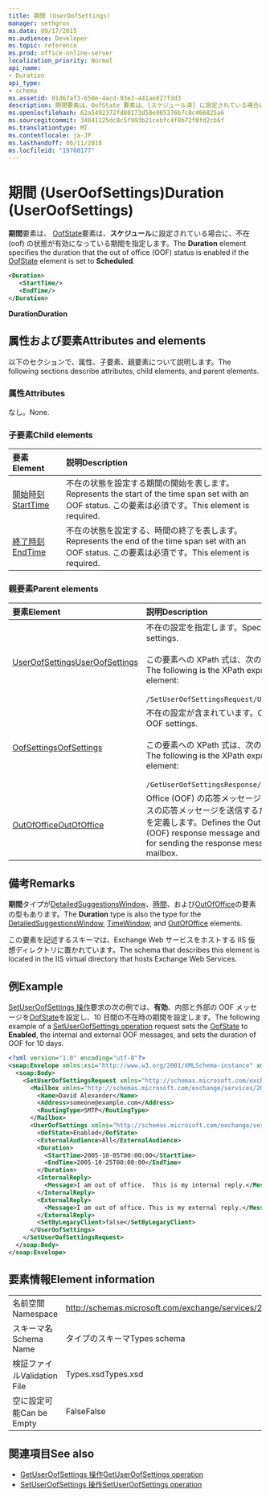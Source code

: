 ```yaml
---
title: 期間 (UserOofSettings)
manager: sethgros
ms.date: 09/17/2015
ms.audience: Developer
ms.topic: reference
ms.prod: office-online-server
localization_priority: Normal
api_name:
- Duration
api_type:
- schema
ms.assetid: 01d67af3-658e-4acd-93e3-441ae827fdd3
description: 期間要素は、OofState 要素は、[スケジュール済] に設定されている場合に、不在 (oof) の状態が有効になっている期間を指定します。
ms.openlocfilehash: 62a5492372fd80173d58e965376b7c8c466825a6
ms.sourcegitcommit: 34041125dc8c5f993b21cebfc4f8b72f0fd2cb6f
ms.translationtype: MT
ms.contentlocale: ja-JP
ms.lasthandoff: 06/11/2018
ms.locfileid: "19760177"
---
```

# <a name="duration-useroofsettings"></a><span data-ttu-id="aa626-103">期間 (UserOofSettings)</span><span class="sxs-lookup"><span data-stu-id="aa626-103">Duration (UserOofSettings)</span></span>

<span data-ttu-id="aa626-104">**期間**要素は、 [OofState](oofstate.md)要素は、**スケジュール**に設定されている場合に、不在 (oof) の状態が有効になっている期間を指定します。</span><span class="sxs-lookup"><span data-stu-id="aa626-104">The **Duration** element specifies the duration that the out of office (OOF) status is enabled if the [OofState](oofstate.md) element is set to **Scheduled**.</span></span>
  
```XML
<Duration>
   <StartTime/>
   <EndTime/> 
</Duration>
```

 <span data-ttu-id="aa626-105">**Duration**</span><span class="sxs-lookup"><span data-stu-id="aa626-105">**Duration**</span></span>
## <a name="attributes-and-elements"></a><span data-ttu-id="aa626-106">属性および要素</span><span class="sxs-lookup"><span data-stu-id="aa626-106">Attributes and elements</span></span>

<span data-ttu-id="aa626-107">以下のセクションで、属性、子要素、親要素について説明します。</span><span class="sxs-lookup"><span data-stu-id="aa626-107">The following sections describe attributes, child elements, and parent elements.</span></span>
  
### <a name="attributes"></a><span data-ttu-id="aa626-108">属性</span><span class="sxs-lookup"><span data-stu-id="aa626-108">Attributes</span></span>

<span data-ttu-id="aa626-109">なし。</span><span class="sxs-lookup"><span data-stu-id="aa626-109">None.</span></span>
  
### <a name="child-elements"></a><span data-ttu-id="aa626-110">子要素</span><span class="sxs-lookup"><span data-stu-id="aa626-110">Child elements</span></span>

|<span data-ttu-id="aa626-111">**要素**</span><span class="sxs-lookup"><span data-stu-id="aa626-111">**Element**</span></span>|<span data-ttu-id="aa626-112">**説明**</span><span class="sxs-lookup"><span data-stu-id="aa626-112">**Description**</span></span>|
|:-----|:-----|
|[<span data-ttu-id="aa626-113">開始時刻</span><span class="sxs-lookup"><span data-stu-id="aa626-113">StartTime</span></span>](starttime.md) <br/> |<span data-ttu-id="aa626-114">不在の状態を設定する期間の開始を表します。</span><span class="sxs-lookup"><span data-stu-id="aa626-114">Represents the start of the time span set with an OOF status.</span></span> <span data-ttu-id="aa626-115">この要素は必須です。</span><span class="sxs-lookup"><span data-stu-id="aa626-115">This element is required.</span></span>  <br/> |
|[<span data-ttu-id="aa626-116">終了時刻</span><span class="sxs-lookup"><span data-stu-id="aa626-116">EndTime</span></span>](endtime.md) <br/> |<span data-ttu-id="aa626-117">不在の状態を設定する、時間の終了を表します。</span><span class="sxs-lookup"><span data-stu-id="aa626-117">Represents the end of the time span set with an OOF status.</span></span> <span data-ttu-id="aa626-118">この要素は必須です。</span><span class="sxs-lookup"><span data-stu-id="aa626-118">This element is required.</span></span>  <br/> |
   
### <a name="parent-elements"></a><span data-ttu-id="aa626-119">親要素</span><span class="sxs-lookup"><span data-stu-id="aa626-119">Parent elements</span></span>

|<span data-ttu-id="aa626-120">**要素**</span><span class="sxs-lookup"><span data-stu-id="aa626-120">**Element**</span></span>|<span data-ttu-id="aa626-121">**説明**</span><span class="sxs-lookup"><span data-stu-id="aa626-121">**Description**</span></span>|
|:-----|:-----|
|[<span data-ttu-id="aa626-122">UserOofSettings</span><span class="sxs-lookup"><span data-stu-id="aa626-122">UserOofSettings</span></span>](useroofsettings.md) <br/> |<span data-ttu-id="aa626-123">不在の設定を指定します。</span><span class="sxs-lookup"><span data-stu-id="aa626-123">Specifies the OOF settings.</span></span>  <br/><br/><span data-ttu-id="aa626-124">この要素への XPath 式は、次のようにします。</span><span class="sxs-lookup"><span data-stu-id="aa626-124">The following is the XPath expression to this element:</span></span><br/><br/>`/SetUserOofSettingsRequest/UserOofSettings` <br/> |
|[<span data-ttu-id="aa626-125">OofSettings</span><span class="sxs-lookup"><span data-stu-id="aa626-125">OofSettings</span></span>](oofsettings.md) <br/> |<span data-ttu-id="aa626-126">不在の設定が含まれています。</span><span class="sxs-lookup"><span data-stu-id="aa626-126">Contains the OOF settings.</span></span><br/><br/><span data-ttu-id="aa626-127">この要素への XPath 式は、次のようにします。</span><span class="sxs-lookup"><span data-stu-id="aa626-127">The following is the XPath expression to this element:</span></span><br/><br/>`/GetUserOofSettingsResponse/OofSettings` <br/> |
|[<span data-ttu-id="aa626-128">OutOfOffice</span><span class="sxs-lookup"><span data-stu-id="aa626-128">OutOfOffice</span></span>](outofoffice.md) <br/> |<span data-ttu-id="aa626-129">Office (OOF) の応答メッセージとメールボックスの応答メッセージを送信するための継続時間を定義します。</span><span class="sxs-lookup"><span data-stu-id="aa626-129">Defines the Out of Office (OOF) response message and a duration time for sending the response message for a mailbox.</span></span>  <br/> |
   
## <a name="remarks"></a><span data-ttu-id="aa626-130">備考</span><span class="sxs-lookup"><span data-stu-id="aa626-130">Remarks</span></span>

<span data-ttu-id="aa626-131">**期間**タイプが[DetailedSuggestionsWindow](detailedsuggestionswindow.md)、[時間](timewindow.md)、および[OutOfOffice](outofoffice.md)の要素の型もあります。</span><span class="sxs-lookup"><span data-stu-id="aa626-131">The **Duration** type is also the type for the [DetailedSuggestionsWindow](detailedsuggestionswindow.md), [TimeWindow](timewindow.md), and [OutOfOffice](outofoffice.md) elements.</span></span> 
  
<span data-ttu-id="aa626-132">この要素を記述するスキーマは、Exchange Web サービスをホストする IIS 仮想ディレクトリに置かれています。</span><span class="sxs-lookup"><span data-stu-id="aa626-132">The schema that describes this element is located in the IIS virtual directory that hosts Exchange Web Services.</span></span>
  
## <a name="example"></a><span data-ttu-id="aa626-133">例</span><span class="sxs-lookup"><span data-stu-id="aa626-133">Example</span></span>

<span data-ttu-id="aa626-134">[SetUserOofSettings 操作](setuseroofsettings-operation.md)要求の次の例では、**有効**、内部と外部の OOF メッセージを[OofState](oofstate.md)を設定し、10 日間の不在時の期間を設定します。</span><span class="sxs-lookup"><span data-stu-id="aa626-134">The following example of a [SetUserOofSettings operation](setuseroofsettings-operation.md) request sets the [OofState](oofstate.md) to **Enabled**, the internal and external OOF messages, and sets the duration of OOF for 10 days.</span></span>
  
```XML
<?xml version="1.0" encoding="utf-8"?>
<soap:Envelope xmlns:xsi="http://www.w3.org/2001/XMLSchema-instance" xmlns:xsd="http://www.w3.org/2001/XMLSchema" xmlns:soap="http://schemas.xmlsoap.org/soap/envelope/">
  <soap:Body>
    <SetUserOofSettingsRequest xmlns="http://schemas.microsoft.com/exchange/services/2006/messages">
      <Mailbox xmlns="http://schemas.microsoft.com/exchange/services/2006/types">
        <Name>David Alexander</Name>
        <Address>someone@example.com</Address>
        <RoutingType>SMTP</RoutingType>
      </Mailbox>
      <UserOofSettings xmlns="http://schemas.microsoft.com/exchange/services/2006/types">
        <OofState>Enabled</OofState>
        <ExternalAudience>All</ExternalAudience>
        <Duration>
          <StartTime>2005-10-05T00:00:00</StartTime>
          <EndTime>2005-10-25T00:00:00</EndTime>
        </Duration>
        <InternalReply>
          <Message>I am out of office.  This is my internal reply.</Message>
        </InternalReply>
        <ExternalReply>
          <Message>I am out of office. This is my external reply.</Message>
        </ExternalReply>
        <SetByLegacyClient>false</SetByLegacyClient>
      </UserOofSettings>
    </SetUserOofSettingsRequest>
  </soap:Body>
</soap:Envelope>
```

## <a name="element-information"></a><span data-ttu-id="aa626-135">要素情報</span><span class="sxs-lookup"><span data-stu-id="aa626-135">Element information</span></span>

|||
|:-----|:-----|
|<span data-ttu-id="aa626-136">名前空間</span><span class="sxs-lookup"><span data-stu-id="aa626-136">Namespace</span></span>  <br/> |http://schemas.microsoft.com/exchange/services/2006/types  <br/> |
|<span data-ttu-id="aa626-137">スキーマ名</span><span class="sxs-lookup"><span data-stu-id="aa626-137">Schema Name</span></span>  <br/> |<span data-ttu-id="aa626-138">タイプのスキーマ</span><span class="sxs-lookup"><span data-stu-id="aa626-138">Types schema</span></span>  <br/> |
|<span data-ttu-id="aa626-139">検証ファイル</span><span class="sxs-lookup"><span data-stu-id="aa626-139">Validation File</span></span>  <br/> |<span data-ttu-id="aa626-140">Types.xsd</span><span class="sxs-lookup"><span data-stu-id="aa626-140">Types.xsd</span></span>  <br/> |
|<span data-ttu-id="aa626-141">空に設定可能</span><span class="sxs-lookup"><span data-stu-id="aa626-141">Can be Empty</span></span>  <br/> |<span data-ttu-id="aa626-142">False</span><span class="sxs-lookup"><span data-stu-id="aa626-142">False</span></span>  <br/> |
   
## <a name="see-also"></a><span data-ttu-id="aa626-143">関連項目</span><span class="sxs-lookup"><span data-stu-id="aa626-143">See also</span></span>

- [<span data-ttu-id="aa626-144">GetUserOofSettings 操作</span><span class="sxs-lookup"><span data-stu-id="aa626-144">GetUserOofSettings operation</span></span>](getuseroofsettings-operation.md)  
- [<span data-ttu-id="aa626-145">SetUserOofSettings 操作</span><span class="sxs-lookup"><span data-stu-id="aa626-145">SetUserOofSettings operation</span></span>](setuseroofsettings-operation.md)

